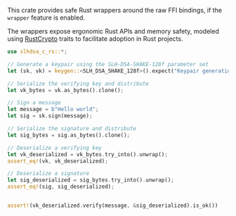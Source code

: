 This crate provides safe Rust wrappers around the raw FFI bindings, if
the `wrapper` feature is enabled.

The wrappers expose ergonomic Rust APIs and memory safety, modeled using
[RustCrypto] traits to facilitate adoption in Rust projects.

[RustCrypto]: https://github.com/RustCrypto

```rust
use slhdsa_c_rs::*;

// Generate a keypair using the SLH-DSA-SHAKE-128f parameter set
let (sk, vk) = keygen::<SLH_DSA_SHAKE_128f>().expect("Keypair generation failed");

// Serialize the verifying key and distribute
let vk_bytes = vk.as_bytes().clone();

// Sign a message
let message = b"Hello world";
let sig = sk.sign(message);

// Serialize the signature and distribute
let sig_bytes = sig.as_bytes().clone();

// Deserialize a verifying key
let vk_deserialized = vk_bytes.try_into().unwrap();
assert_eq!(vk, vk_deserialized);

// Deserialize a signature
let sig_deserialized = sig_bytes.try_into().unwrap();
assert_eq!(sig, sig_deserialized);


assert!(vk_deserialized.verify(message, &sig_deserialized).is_ok())
```
